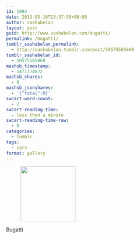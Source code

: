 ```yaml
---
id: 1994
date: 2013-05-16T13:37:58+00:00
author: sashabelan
layout: post
guid: http://www.sashabelan.com/bugatti/
permalink: /bugatti/
tumblr_sashabelan_permalink:
  - http://sashabelan.tumblr.com/post/50575585860
tumblr_sashabelan_id:
  - 50575585860
mashsb_timestamp:
  - 1471774872
mashsb_shares:
  - 0
mashsb_jsonshares:
  - '{"total":0}'
swcart-word-count:
  - 2
swcart-reading-time:
  - less then a minute
swcart-reading-time-raw:
  - 0
categories:
  - tumblr
tags:
  - cars
format: gallery
---
```

<div id='gallery-314' class='gallery galleryid-1994 gallery-columns-3 gallery-size-thumbnail'>
  <figure class='gallery-item'> 
  
  <div class='gallery-icon landscape'>
    <a href='http://www.sashabelan.ru/bugatti/attachment/1995/'><img width="150" height="150" src="http://www.sashabelan.ru/wp-content/uploads/2013/05/tumblr_mmw8jawCv81qarj97o1_1280-150x150.jpg" class="attachment-thumbnail size-thumbnail" alt="" /></a>
  </div></figure>
</div>

Bugatti